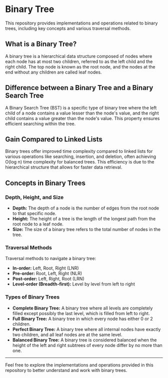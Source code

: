 # Binary Tree

This repository provides implementations and operations related to binary trees, including key concepts and various traversal methods.

## What is a Binary Tree?

A binary tree is a hierarchical data structure composed of nodes where each node has at most two children, referred to as the left child and the right child. The top node is known as the root node, and the nodes at the end without any children are called leaf nodes.

## Difference between a Binary Tree and a Binary Search Tree

A Binary Search Tree (BST) is a specific type of binary tree where the left child of a node contains a value lesser than the node's value, and the right child contains a value greater than the node's value. This property ensures efficient searching within the tree.

## Gain Compared to Linked Lists

Binary trees offer improved time complexity compared to linked lists for various operations like searching, insertion, and deletion, often achieving O(log n) time complexity for balanced trees. This efficiency is due to the hierarchical structure that allows for faster data retrieval.

## Concepts in Binary Trees

### Depth, Height, and Size

- **Depth:** The depth of a node is the number of edges from the root node to that specific node.
- **Height:** The height of a tree is the length of the longest path from the root node to a leaf node.
- **Size:** The size of a binary tree refers to the total number of nodes in the tree.

### Traversal Methods

Traversal methods to navigate a binary tree:
- **In-order:** Left, Root, Right (LNR)
- **Pre-order:** Root, Left, Right (NLR)
- **Post-order:** Left, Right, Root (LRN)
- **Level-order (Breadth-first):** Level by level from left to right

### Types of Binary Trees

- **Complete Binary Tree:** A binary tree where all levels are completely filled except possibly the last level, which is filled from left to right.
- **Full Binary Tree:** A binary tree in which every node has either 0 or 2 children.
- **Perfect Binary Tree:** A binary tree where all internal nodes have exactly two children, and all leaf nodes are at the same level.
- **Balanced Binary Tree:** A binary tree is considered balanced when the height of the left and right subtrees of every node differ by no more than one.

---

Feel free to explore the implementations and operations provided in this repository to better understand and work with binary trees.

